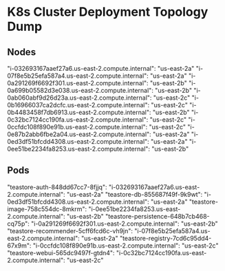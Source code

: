 # K8s Cluster Deployment Topology Dump

## Nodes

"i-032693167aaef27a6.us-east-2.compute.internal": "us-east-2a"
"i-07f8e5b25efa587a4.us-east-2.compute.internal": "us-east-2a"
"i-0a291269f6692f301.us-east-2.compute.internal": "us-east-2b"
"i-0a699b05582d3e038.us-east-2.compute.internal": "us-east-2b"
"i-0ab060abf9d26d23a.us-east-2.compute.internal": "us-east-2c"
"i-0b16966037ca2dcfc.us-east-2.compute.internal": "us-east-2c"
"i-0b4483458f7db6913.us-east-2.compute.internal": "us-east-2b"
"i-0c32bc7124cc190fa.us-east-2.compute.internal": "us-east-2c"
"i-0ccfdc108f890e91b.us-east-2.compute.internal": "us-east-2c"
"i-0e87b2abb6fbe2a04.us-east-2.compute.internal": "us-east-2a"
"i-0ed3df51bfcdd4308.us-east-2.compute.internal": "us-east-2a"
"i-0ee51be2234fa8253.us-east-2.compute.internal": "us-east-2b"

## Pods

"teastore-auth-848dd67cc7-8fjjq": "i-032693167aaef27a6.us-east-2.compute.internal": "us-east-2a"
"teastore-db-855687f49f-9k9wt": "i-0ed3df51bfcdd4308.us-east-2.compute.internal": "us-east-2a"
"teastore-image-758c554dc-8mkrm": "i-0ee51be2234fa8253.us-east-2.compute.internal": "us-east-2b"
"teastore-persistence-648b7cb468-cq75p": "i-0a291269f6692f301.us-east-2.compute.internal": "us-east-2b"
"teastore-recommender-5cff6fcd6c-vh9jn": "i-07f8e5b25efa587a4.us-east-2.compute.internal": "us-east-2a"
"teastore-registry-7cd6c95dd4-67x9m": "i-0ccfdc108f890e91b.us-east-2.compute.internal": "us-east-2c"
"teastore-webui-565dc9497f-gtdn4": "i-0c32bc7124cc190fa.us-east-2.compute.internal": "us-east-2c"
